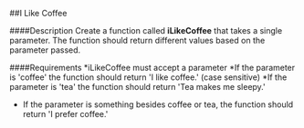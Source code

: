 ##I Like Coffee

####Description
Create a function called **iLikeCoffee** that takes a single parameter. The function should return different values based on the parameter passed.

####Requirements
*iLikeCoffee must accept a parameter
*If the parameter is 'coffee' the function should return 'I like coffee.' (case sensitive)
*If the parameter is 'tea' the function should return 'Tea makes me sleepy.'
* If the parameter is something besides coffee or tea, the function should return 'I prefer coffee.'